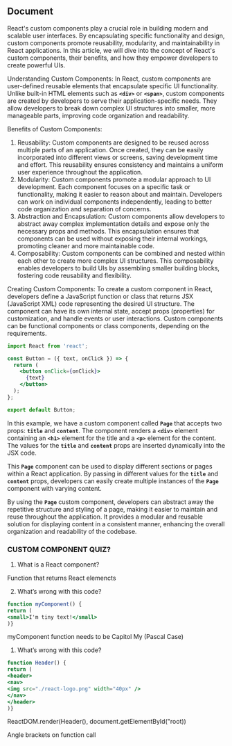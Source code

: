 ## Document ##

React's custom components play a crucial role in building modern and scalable user interfaces. By encapsulating specific functionality and design, custom components promote reusability, modularity, and maintainability in React applications. In this article, we will dive into the concept of React's custom components, their benefits, and how they empower developers to create powerful UIs.

Understanding Custom Components:
In React, custom components are user-defined reusable elements that encapsulate specific UI functionality. Unlike built-in HTML elements such as **`<div>`** or **`<span>`**, custom components are created by developers to serve their application-specific needs. They allow developers to break down complex UI structures into smaller, more manageable parts, improving code organization and readability.

Benefits of Custom Components:

1. Reusability: Custom components are designed to be reused across multiple parts of an application. Once created, they can be easily incorporated into different views or screens, saving development time and effort. This reusability ensures consistency and maintains a uniform user experience throughout the application.
2. Modularity: Custom components promote a modular approach to UI development. Each component focuses on a specific task or functionality, making it easier to reason about and maintain. Developers can work on individual components independently, leading to better code organization and separation of concerns.
3. Abstraction and Encapsulation: Custom components allow developers to abstract away complex implementation details and expose only the necessary props and methods. This encapsulation ensures that components can be used without exposing their internal workings, promoting cleaner and more maintainable code.
4. Composability: Custom components can be combined and nested within each other to create more complex UI structures. This composability enables developers to build UIs by assembling smaller building blocks, fostering code reusability and flexibility.

Creating Custom Components:
To create a custom component in React, developers define a JavaScript function or class that returns JSX (JavaScript XML) code representing the desired UI structure. The component can have its own internal state, accept props (properties) for customization, and handle events or user interactions. Custom components can be functional components or class components, depending on the requirements.

```jsx
import React from 'react';

const Button = ({ text, onClick }) => {
  return (
    <button onClick={onClick}>
      {text}
    </button>
  );
};

export default Button;
```

In this example, we have a custom component called **`Page`** that accepts two props: **`title`** and **`content`**. The component renders a **`<div>`** element containing an **`<h1>`** element for the title and a **`<p>`** element for the content. The values for the **`title`** and **`content`** props are inserted dynamically into the JSX code.

This **`Page`** component can be used to display different sections or pages within a React application. By passing in different values for the **`title`** and **`content`** props, developers can easily create multiple instances of the **`Page`** component with varying content.

By using the **`Page`** custom component, developers can abstract away the repetitive structure and styling of a page, making it easier to maintain and reuse throughout the application. It provides a modular and reusable solution for displaying content in a consistent manner, enhancing the overall organization and readability of the codebase.

### CUSTOM COMPONENT QUIZ?

1. What is a React component?

Function that returns React elemencts

2. What’s wrong with this code?

```jsx
function myComponent() {
return (
<small>I'm tiny text!</small>
)}
```
myComponent function needs to be Capitol My (Pascal Case)

1. What’s wrong with this code?

```jsx
function Header() {
return (
<header>
<nav>
<img src="./react-logo.png" width="40px" />
</nav>
</header>
)}
```
ReactDOM.render(Header(), document.getElementById("root))

Angle brackets on function call <Header />